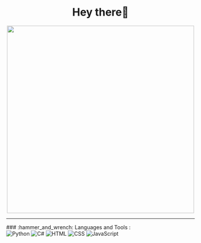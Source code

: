 <h1 align="center">Hey there👋</h1>
<div id="header" align="center">
  <img src="https://user-images.githubusercontent.com/114468575/204333140-77d22b90-36da-48b0-8b3d-9f568df783fd.gif" width="500"/>
</div>

<hr>
### :hammer_and_wrench: Languages and Tools :
<div id="badges">
  <img src="https://img.shields.io/badge/python-3670A0?style=for-the-badge&logo=python&logoColor=ffdd54" alt="Python"/>
  <img src="https://img.shields.io/badge/c%23-%23239120.svg?style=for-the-badge&logo=c-sharp&logoColor=white" alt="C#"/>
  <img src="https://img.shields.io/badge/html5-%23E34F26.svg?style=for-the-badge&logo=html5&logoColor=white" alt="HTML"/>
  <img src="https://img.shields.io/badge/css3-%231572B6.svg?style=for-the-badge&logo=css3&logoColor=white" alt="CSS"/>
  <img src="https://img.shields.io/badge/javascript-%23323330.svg?style=for-the-badge&logo=javascript&logoColor=%23F7DF1E" alt="JavaScript"
</div>

  

